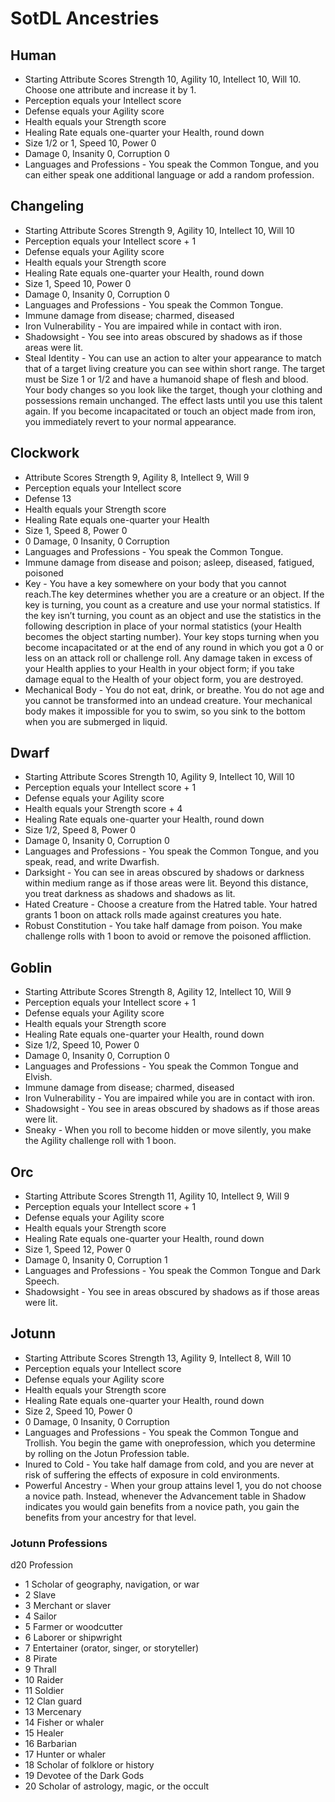 # SotDL Ancestries

## Human
- Starting Attribute Scores Strength 10, Agility 10, Intellect 10, Will 10. Choose one attribute and increase it by 1.
- Perception equals your Intellect score
- Defense equals your Agility score
- Health equals your Strength score
- Healing Rate equals one-quarter your Health, round down
- Size 1/2 or 1, Speed 10, Power 0
- Damage 0, Insanity 0, Corruption 0
- Languages and Professions - You speak the Common Tongue, and you can either speak one additional language or add a random profession.

## Changeling
- Starting Attribute Scores Strength 9, Agility 10, Intellect 10, Will 10
- Perception equals your Intellect score + 1
- Defense equals your Agility score
- Health equals your Strength score
- Healing Rate equals one-quarter your Health, round down
- Size 1, Speed 10, Power 0
- Damage 0, Insanity 0, Corruption 0
- Languages and Professions - You speak the Common Tongue.
- Immune damage from disease; charmed, diseased
- Iron Vulnerability - You are impaired while in contact with iron.
- Shadowsight - You see into areas obscured by shadows as if those areas were lit.
- Steal Identity - You can use an action to alter your appearance to match that of a target living creature you can see within short range. The target must be Size 1 or 1/2 and have a humanoid shape of flesh and blood.  Your body changes so you look like the target, though your clothing and possessions remain unchanged. The effect lasts until you use this talent again. If you become incapacitated or touch an object made from iron, you immediately revert to your normal appearance.

## Clockwork
- Attribute Scores Strength 9, Agility 8, Intellect 9, Will 9
- Perception equals your Intellect score
- Defense 13
- Health equals your Strength score
- Healing Rate equals one-quarter your Health
- Size 1, Speed 8, Power 0
- 0 Damage, 0 Insanity, 0 Corruption
- Languages and Professions - You speak the Common Tongue.
- Immune damage from disease and poison; asleep, diseased, fatigued, poisoned
- Key - You have a key somewhere on your body that you cannot reach.The key determines whether you are a creature or an object. If the key is turning, you count as a creature and use your normal statistics. If the key isn’t turning, you count as an object and use the statistics in the following description in place of your normal statistics (your Health becomes the object starting number). Your key stops turning when you become incapacitated or at the end of any round in which you got a 0 or less on an attack roll or challenge roll. Any damage taken in excess of your Health applies to your Health in your object form; if you take damage equal to the Health of your object form, you are destroyed.
- Mechanical Body - You do not eat, drink, or breathe. You do not age and you cannot be transformed into an undead creature. Your mechanical body makes it impossible for you to swim, so you sink to the bottom when you are submerged in liquid.

## Dwarf
- Starting Attribute Scores Strength 10, Agility 9, Intellect 10, Will 10
- Perception equals your Intellect score + 1
- Defense equals your Agility score
- Health equals your Strength score + 4
- Healing Rate equals one-quarter your Health, round down
- Size 1/2, Speed 8, Power 0
- Damage 0, Insanity 0, Corruption 0
- Languages and Professions - You speak the Common Tongue, and you speak, read, and write Dwarfish.
- Darksight - You can see in areas obscured by shadows or darkness within medium range as if those areas were lit. Beyond this distance, you treat darkness as shadows and shadows as lit.
- Hated Creature - Choose a creature from the Hatred table. Your hatred grants 1 boon on attack rolls made against creatures you hate.
- Robust Constitution - You take half damage from poison. You make challenge rolls with 1 boon to avoid or remove the poisoned affliction.

## Goblin
- Starting Attribute Scores Strength 8, Agility 12, Intellect 10, Will 9
- Perception equals your Intellect score + 1
- Defense equals your Agility score
- Health equals your Strength score
- Healing Rate equals one-quarter your Health, round down
- Size 1/2, Speed 10, Power 0
- Damage 0, Insanity 0, Corruption 0
- Languages and Professions - You speak the Common Tongue and Elvish.
- Immune damage from disease; charmed, diseased
- Iron Vulnerability - You are impaired while you are in contact with iron.
- Shadowsight - You see in areas obscured by shadows as if those areas were lit.
- Sneaky - When you roll to become hidden or move silently, you make the Agility challenge roll with 1 boon.

## Orc
- Starting Attribute Scores Strength 11, Agility 10, Intellect 9, Will 9
- Perception equals your Intellect score + 1
- Defense equals your Agility score
- Health equals your Strength score
- Healing Rate equals one-quarter your Health, round down
- Size 1, Speed 12, Power 0
- Damage 0, Insanity 0, Corruption 1
- Languages and Professions - You speak the Common Tongue and Dark Speech.
- Shadowsight - You see in areas obscured by shadows as if those areas were lit.

## Jotunn
- Starting Attribute Scores Strength 13, Agility 9, Intellect 8, Will 10
- Perception equals your Intellect score
- Defense equals your Agility score
- Health equals your Strength score
- Healing Rate equals one-quarter your Health, round down
- Size 2, Speed 10, Power 0
- 0 Damage, 0 Insanity, 0 Corruption
- Languages and Professions - You speak the Common Tongue and Trollish. You begin the game with oneprofession, which you determine by rolling on the Jotun Profession table.
- Inured to Cold - You take half damage from cold, and you are never at risk of suffering the effects of exposure in cold environments.
- Powerful Ancestry - When your group attains level 1, you do not choose a novice path. Instead, whenever the Advancement table in Shadow indicates you would gain benefits from a novice path, you gain the benefits from your ancestry for that level.

### Jotunn Professions
d20 Profession
- 1 Scholar of geography, navigation, or war
- 2 Slave
- 3 Merchant or slaver
- 4 Sailor
- 5 Farmer or woodcutter
- 6 Laborer or shipwright
- 7 Entertainer (orator, singer, or storyteller)
- 8 Pirate
- 9 Thrall
- 10 Raider
- 11 Soldier
- 12 Clan guard
- 13 Mercenary
- 14 Fisher or whaler
- 15 Healer
- 16 Barbarian
- 17 Hunter or whaler
- 18 Scholar of folklore or history
- 19 Devotee of the Dark Gods
- 20 Scholar of astrology, magic, or the occult
